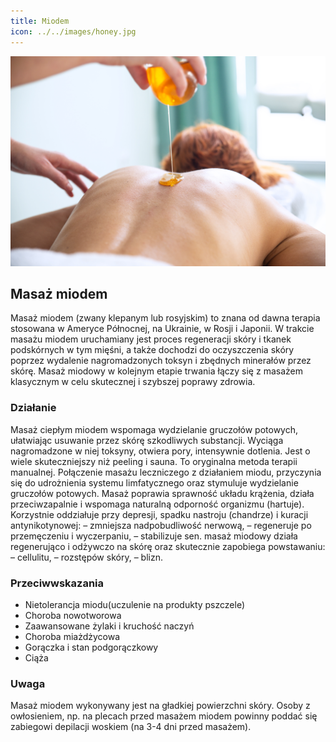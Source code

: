 ```yaml
---
title: Miodem
icon: ../../images/honey.jpg
---
```


![Zdjęcie masażu](../../images/honey.jpg)

## Masaż miodem

Masaż miodem (zwany klepanym lub rosyjskim) to znana od dawna terapia stosowana w Ameryce Północnej, na Ukrainie, w Rosji i Japonii. W trakcie masażu miodem uruchamiany jest proces regeneracji skóry i tkanek podskórnych w tym mięśni, a także dochodzi do oczyszczenia skóry poprzez wydalenie nagromadzonych toksyn i zbędnych minerałów przez skórę. Masaż miodowy w kolejnym etapie trwania łączy się z masażem klasycznym w celu skutecznej i szybszej poprawy zdrowia.

### Działanie

Masaż ciepłym miodem wspomaga wydzielanie gruczołów potowych, ułatwiając usuwanie przez skórę szkodliwych substancji. Wyciąga nagromadzone w niej toksyny, otwiera pory, intensywnie dotlenia. Jest o wiele skuteczniejszy niż peeling i sauna. To oryginalna metoda terapii manualnej. Połączenie masażu leczniczego z działaniem miodu, przyczynia się do udrożnienia systemu limfatycznego oraz stymuluje wydzielanie gruczołów potowych. Masaż poprawia sprawność układu krążenia, działa przeciwzapalnie i wspomaga naturalną odporność organizmu (hartuje). Korzystnie oddziałuje przy depresji, spadku nastroju (chandrze) i kuracji antynikotynowej: – zmniejsza nadpobudliwość nerwową, – regeneruje po przemęczeniu i wyczerpaniu, – stabilizuje sen. masaż miodowy działa regenerująco i odżywczo na skórę oraz skutecznie zapobiega powstawaniu: – cellulitu, – rozstępów skóry, – blizn.

### Przeciwwskazania

-   Nietolerancja miodu(uczulenie na produkty pszczele)
-   Choroba nowotworowa
-   Zaawansowane żylaki i kruchość naczyń
-   Choroba miażdżycowa
-   Gorączka i stan podgorączkowy
-   Ciąża

### Uwaga

Masaż miodem wykonywany jest na gładkiej powierzchni skóry. Osoby z owłosieniem, np. na plecach przed masażem miodem powinny poddać się zabiegowi depilacji woskiem (na 3-4 dni przed masażem).

